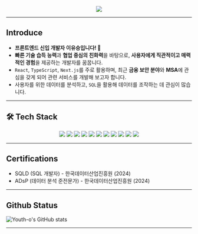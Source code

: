 <div align='center'>
  <img src="https://capsule-render.vercel.app/api?type=venom&color=ccff00&height=300&section=header&text=Developer%20for%20YOU%20youth-o!&fontSize=50">
</div>

***

## Introduce

- **프론트엔드 신입 개발자 이유승입니다! 🎉**
- **빠른 기술 습득 능력**과 **협업 중심의 친화력**을 바탕으로, **사용자에게 직관적이고 
매력적인 경험**을 제공하는 개발자를 꿈꿉니다.
- `React`, `TypeScript`, `Next.js`를 주로 활용하며, 최근 **금융 보안 분야**와 **MSA**에 관심을 갖게 되어 관련 서비스를 개발해 보고자 합니다.
- 사용자를 위한 데이터를 분석하고, `SQL`을 활용해 데이터를 조작하는 데 관심이 많습니다.

***

## 🛠️ Tech Stack
<div align='center'>
  <img src="https://img.shields.io/badge/React-61DAFB?style=for-the-badge&logo=React&logoColor=white">
  <img src="https://img.shields.io/badge/Next.js-000000?style=for-the-badge&logo=Next.js&logoColor=white"/> 
  <img src="https://img.shields.io/badge/Typescript-3178C6?style=for-the-badge&logo=Typescript&logoColor=white"/> 
  <img src="https://img.shields.io/badge/JavaScript-F7DF1E?style=for-the-badge&logo=JavaScript&logoColor=white"> 
  <img src="https://img.shields.io/badge/HTML5-E34F26?style=for-the-badge&logo=HTML5&logoColor=white"> 
  <img src="https://img.shields.io/badge/CSS3-1572B6?style=for-the-badge&logo=CSS3&logoColor=white">
  <img src="https://img.shields.io/badge/Python-3776AB?style=for-the-badge&logo=Python&logoColor=white"> 
  <img src="https://img.shields.io/badge/styled--components-DB7093?style=for-the-badge&logo=styled-components&logoColor=white">
  <img src="https://img.shields.io/badge/Sass-CC6699?style=for-the-badge&logo=Sass&logoColor=white"/> 
  <img src="https://img.shields.io/badge/MySQL-4479A1?style=for-the-badge&logo=MySQL&logoColor=white">
  <img src="https://img.shields.io/badge/springboot-6DB33F?style=for-the-badge&logo=springboot&logoColor=white">
</div>

***

## Certifications
- SQLD (SQL 개발자) - 한국데이터산업진흥원 (2024)
- ADsP (데이터 분석 준전문가) - 한국데이터산업진흥원 (2024)

***

## Github Status
![Youth-o's GitHub stats](https://github-readme-stats.vercel.app/api?username=youth-o&show_icons=true&theme=radical)

***
